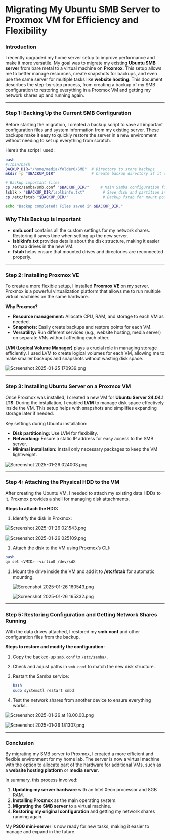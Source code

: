 # Migrating My Ubuntu SMB Server to Proxmox VM for Efficiency and Flexibility

### **Introduction**

I recently upgraded my home server setup to improve performance and make it more versatile. My goal was to migrate my existing **Ubuntu SMB server** from bare metal to a virtual machine on **Proxmox**. This setup allows me to better manage resources, create snapshots for backups, and even use the same server for multiple tasks like **website hosting**. This document describes the step-by-step process, from creating a backup of my SMB configuration to restoring everything in a Proxmox VM and getting my network shares up and running again.

---

### **Step 1: Backing Up the Current SMB Configuration**

Before starting the migration, I created a backup script to save all important configuration files and system information from my existing server. These backups make it easy to quickly restore the server in a new environment without needing to set up everything from scratch.

Here’s the script I used:

```bash
bash
#!/bin/bash
BACKUP_DIR="/home/media/folder0/SMB"  # Directory to store backups
mkdir -p "$BACKUP_DIR"                # Create backup directory if it doesn't exist

# Backup important files
cp /etc/samba/smb.conf "$BACKUP_DIR/"     # Main Samba configuration file
lsblk > "$BACKUP_DIR/lsblkinfo.txt"        # Save disk and partition information
cp /etc/fstab "$BACKUP_DIR/"               # Backup fstab for mount point reference

echo "Backup completed! Files saved in $BACKUP_DIR."

```

### **Why This Backup is Important**

- **smb.conf** contains all the custom settings for my network shares. Restoring it saves time when setting up the new server.
- **lsblkinfo.txt** provides details about the disk structure, making it easier to map drives in the new VM.
- **fstab** helps ensure that mounted drives and directories are reconnected properly.

---

### **Step 2: Installing Proxmox VE**

To create a more flexible setup, I installed **Proxmox VE** on my server. Proxmox is a powerful virtualization platform that allows me to run multiple virtual machines on the same hardware.

**Why Proxmox?**

- **Resource management:** Allocate CPU, RAM, and storage to each VM as needed.
- **Snapshots:** Easily create backups and restore points for each VM.
- **Versatility:** Run different services (e.g., website hosting, media server) on separate VMs without affecting each other.

**LVM (Logical Volume Manager)** plays a crucial role in managing storage efficiently. I used LVM to create logical volumes for each VM, allowing me to make smaller backups and snapshots without wasting disk space.

![Screenshot 2025-01-25 170939.png](Screenshot_2025-01-25_170939.png)

---

### **Step 3: Installing Ubuntu Server on a Proxmox VM**

Once Proxmox was installed, I created a new VM for **Ubuntu Server 24.04.1 LTS**. During the installation, I enabled **LVM** to manage disk space effectively inside the VM. This setup helps with snapshots and simplifies expanding storage later if needed.

Key settings during Ubuntu installation:

- **Disk partitioning:** Use LVM for flexibility.
- **Networking:** Ensure a static IP address for easy access to the SMB server.
- **Minimal installation:** Install only necessary packages to keep the VM lightweight.

![Screenshot 2025-01-26 024003.png](Screenshot_2025-01-26_024003.png)

---

### **Step 4: Attaching the Physical HDD to the VM**

After creating the Ubuntu VM, I needed to attach my existing data HDDs to it. Proxmox provides a shell for managing disk attachments.

**Steps to attach the HDD:**

1. Identify the disk in Proxmox:

![Screenshot 2025-01-26 021543.png](Screenshot_2025-01-26_021543.png)

![Screenshot 2025-01-26 025109.png](Screenshot_2025-01-26_025109.png)

1. Attach the disk to the VM using Proxmox’s CLI:

```bash
bash
qm set <VMID> -virtio0 /dev/sdX

```

1. Mount the drive inside the VM and add it to **/etc/fstab** for automatic mounting.
    
    ![Screenshot 2025-01-26 160543.png](Screenshot_2025-01-26_160543.png)
    
    ![Screenshot 2025-01-26 165332.png](Screenshot_2025-01-26_165332.png)
    

---

### **Step 5: Restoring Configuration and Getting Network Shares Running**

With the data drives attached, I restored my **smb.conf** and other configuration files from the backup.

**Steps to restore and modify the configuration:**

1. Copy the backed-up `smb.conf` to `/etc/samba/`.
2. Check and adjust paths in `smb.conf` to match the new disk structure.
3. Restart the Samba service:
    
    ```bash
    bash
    sudo systemctl restart smbd
    
    ```
    
4. Test the network shares from another device to ensure everything works.

![Screenshot 2025-01-26 at 18.00.00.png](Screenshot_2025-01-26_at_18.00.00.png)

![Screenshot 2025-01-26 181307.png](Screenshot_2025-01-26_181307.png)

---

### **Conclusion**

By migrating my SMB server to Proxmox, I created a more efficient and flexible environment for my home lab. The server is now a virtual machine with the option to allocate part of the hardware for additional VMs, such as a **website hosting platform** or **media server**.

In summary, this process involved:

1. **Updating my server hardware** with an Intel Xeon processor and 8GB RAM.
2. **Installing Proxmox** as the main operating system.
3. **Migrating the SMB server** to a virtual machine.
4. **Restoring my original configuration** and getting my network shares running again.

My **PS00 mini-server** is now ready for new tasks, making it easier to manage and expand in the future.